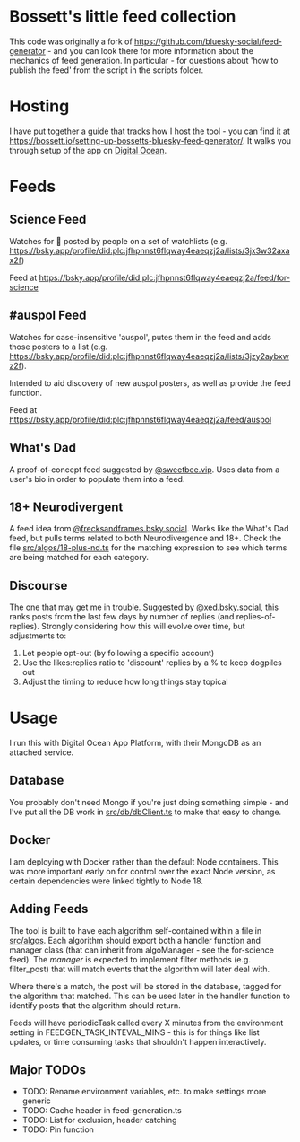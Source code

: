 # Bossett's little feed collection

This code was originally a fork of https://github.com/bluesky-social/feed-generator - and you can look there for more information about the mechanics of feed generation. In particular - for questions about 'how to publish the feed' from the script in the scripts folder.

# Hosting

I have put together a guide that tracks how I host the tool - you can find it at https://bossett.io/setting-up-bossetts-bluesky-feed-generator/. It walks you through setup of the app on [Digital Ocean](https://m.do.co/c/a838c8f1e33a).

# Feeds

## Science Feed

Watches for 🧪 posted by people on a set of watchlists (e.g. https://bsky.app/profile/did:plc:jfhpnnst6flqway4eaeqzj2a/lists/3jx3w32axax2f)

Feed at https://bsky.app/profile/did:plc:jfhpnnst6flqway4eaeqzj2a/feed/for-science

## #auspol Feed

Watches for case-insensitive 'auspol', putes them in the feed and adds those posters to a list (e.g. https://bsky.app/profile/did:plc:jfhpnnst6flqway4eaeqzj2a/lists/3jzy2aybxwz2f).

Intended to aid discovery of new auspol posters, as well as provide the feed function.

Feed at https://bsky.app/profile/did:plc:jfhpnnst6flqway4eaeqzj2a/feed/auspol

## What's Dad

A proof-of-concept feed suggested by [@sweetbee.vip](https://bsky.app/profile/did:plc:lcytlkvzs3wslcgbk7i3ygak). Uses data from a user's bio in order to populate them into a feed.

## 18+ Neurodivergent

A feed idea from [@frecksandframes.bsky.social](https://bsky.app/profile/did:plc:4pxzo7tv3u7pu6dot5umuxyt). Works like the What's Dad feed, but pulls terms related to both Neurodivergence and 18+. Check the file [src/algos/18-plus-nd.ts](src/algos/18-plus-nd.ts) for the matching expression to see which terms are being matched for each category.

## Discourse

The one that may get me in trouble. Suggested by [@xed.bsky.social](https://bsky.app/profile/did:plc:wi4iwszo4q5536vhkaso5cvv), this ranks posts from the last few days by number of replies (and replies-of-replies). Strongly considering how this will evolve over time, but adjustments to:

1. Let people opt-out (by following a specific account)
2. Use the likes:replies ratio to 'discount' replies by a % to keep dogpiles out
3. Adjust the timing to reduce how long things stay topical

# Usage

I run this with Digital Ocean App Platform, with their MongoDB as an attached service.

## Database

You probably don't need Mongo if you're just doing something simple - and I've put all the DB work in [src/db/dbClient.ts](src/db/dbClient.ts) to make that easy to change.

## Docker

I am deploying with Docker rather than the default Node containers. This was more important early on for control over the exact Node version, as certain dependencies were linked tightly to Node 18.

## Adding Feeds

The tool is built to have each algorithm self-contained within a file in [src/algos](src/algos). Each algorithm should export both a handler function and manager class (that can inherit from algoManager - see the for-science feed). The _manager_ is expected to implement filter methods (e.g. filter_post) that will match events that the algorithm will later deal with.

Where there's a match, the post will be stored in the database, tagged for the algorithm that matched. This can be used later in the handler function to identify posts that the algorithm should return.

Feeds will have periodicTask called every X minutes from the environment setting in FEEDGEN_TASK_INTEVAL_MINS - this is for things like list updates, or time consuming tasks that shouldn't happen interactively.

## Major TODOs

- TODO: Rename environment variables, etc. to make settings more generic
- TODO: Cache header in feed-generation.ts
- TODO: List for exclusion, header catching
- TODO: Pin function
